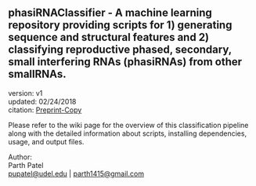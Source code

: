 phasiRNAClassifier - A machine learning repository providing scripts for 1) generating sequence and structural features  and 2) classifying reproductive phased, secondary, small interfering RNAs (phasiRNAs) from other smallRNAs.
---

version: v1  
updated: 02/24/2018  
citation: [Preprint-Copy](https://www.biorxiv.org/content/early/2018/01/07/242727)

Please refer to the wiki page for the overview of this classification pipeline along with the detailed information about scripts, installing dependencies, usage, and output files.

Author:  
Parth Patel  
pupatel@udel.edu | parth1415@gmail.com

